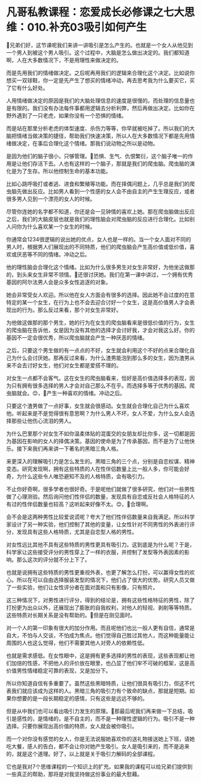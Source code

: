 # 凡哥私教课程：恋爱成长必修课之七大思维：010.补充03吸引如何产生

🎼兄弟们好，这节课呢我们来讲一讲吸引是怎么产生的。也就是一个女人从他见到一个男人到被这个男人吸引。这个过程中，大脑是怎么做出决定的。我们都知道啊，人在大多数情况下，不是用理性来做决定的。

而是先用我们的情绪做决定。之后呢再用我们的逻辑来合理化这个决定。比如说你想买一双球鞋，你一定是先产生了想买的情绪冲动，再去思考我为什么要买它，买了它有什么好处。

人用情绪做决定的原因是我们的大脑处理信息的速度是很慢的。而处理的信息量也是有限的。我们没有办法每件事都用逻辑去分析利弊，然后再做出决定。比如你在野外遇到了一只老虎，如果你没有一个恐惧的情绪。

而是站在那里分析老虎的体型速度、杀伤力等等，你早就被吃掉了。所以我们的大脑把情绪当做决策的捷径，帮助我们快速决策，所以人在大多数情况下都是先用情绪做决定，在事后合理化这个情绪。那我们说动物之所以是动物。

是因为他们的脑子很小，只够管理。🎼恐惧、生气、仇恨繁衍，这个脑子唯一的作用是让他们存活下去。人也有这样的一个脑子，那就是我们的爬虫脑。爬虫脑的演化是为了生存。所以他控制生命的基本功能。

比如心跳呼吸打或者逃、进食和繁殖等功能。而在择偶问题上，几乎总是我们的爬虫脑先做出反应。比如男人看到一个性感的女人会不由自主的产生生理反应，或者很多男人见到一个漂亮的女人的时候。

尽管你连她的名字都不知道，你还是会一见钟情的喜欢上她。那在爬虫脑做出反应之后，我们的大脑皮层也就是我们的理性脑会对爬虫脑的反应进行合理化。比如别人问你为什么喜欢某一个女生的时候。

你通常会1234很逻辑的说出她的优点，女人也是一样的。当一个女人面对不同的男人时，根据男人们展现出的不同特质，他们的爬虫脑会产生高价值或低价值，喜欢或厌恶等不同的情绪。冲动之后。

他的理性脑会合理化这个情绪。比如为什么很多男生对女生非常好，为他坐这做那的，到头来女生非常不领情。🎼还很讨厌她。我们在第一课中讲过，一个拥有优秀基因的阿尔法男人会是众多女性追逐的对象。

她会非常受女人欢迎。所以他在女人方面会有很多的选择。因此她不会过度的在意特定的某一个女生，在行为上也不会去迎合讨好一个女生，这是高价值男人才会表现出的行为。那么反过来看，那个对女生非常好。

为他做这做那的那个男生，她的行为在女生的爬虫脑看来是很低价值的行为，女生的爬虫脑在告诉他，女是因为没有其他的选择才会讨好我，才会对我这么好。你的基因不一定会很优秀，所以爬虫脑就会产生一种厌恶的情绪。

之后，只要这个男生做的有一点点的不好，女生就会利用这个不好的点来合理化自己为什么会讨厌她。那再反过来看，为什么渣男能泡到那么多的女生，因为渣男从来不会去讨好女生，他们对女生都是爱搭不理的。

对女生一点都不会客气。这在女生的爬虫脑看来，恰好是高价值选择多的表现，因为只有拥有很多选择的男人才会对自己那么不在乎。而选择多等于优秀的基因。爬虫脑就会。😊，🎼产生一种喜欢的情绪。冲动之后。

只要这个渣男做了一点好事，女生就会很感动。女生就会合理化自己为什么喜欢他。听起来是不是觉得很有意思啊？为什么男人不坏，女人不爱，为什么女人会选择那些让他伤心流泪的男人。

为什么巴里那个对女生不如你温柔体贴的混蛋交的女朋友却比你多，这一切都是因为基因在影响的女人的择偶决策。基因的使命是为了传承基因，而不是为了让他快乐。接下来我们再来讲一下著名的黑暗三角人格。

来更深入的理解吸引力是怎么发生的。黑暗三角的三个点，分别是自恋权谋、精神变态。研究发现啊，拥有这些特质的人在性伴侣数量上比一般人多，你可能会好奇，为什么这些令人唯恐避知不及的人格特质，会有吸引力。

不止你好奇啊，很多学者也很好奇。于是呢他们就做了很多研究，他们对一些男性做了心理测验。然后询问他们性伴侣的数量，发现具有自恋或反社会人格特征的人有过的性伴侣数量也较高？这听起来好像不太。😊，🎼合理啊。

会不会是这两种男性比较爱说谎呢？夸大了他们性伴侣数量来自我满足。所以科学家设计了另一种实验，他们控制了其他的变量，让女性针对不同男性的外表进行评分，发现具有这些人格特质，尤其是自恋型人格的男性。

对女性远比其他不具有这些特质的男性更具有吸引力。这到底是为什么呢？于是，科学家让这些接受评分的男性穿上了一样的衣服，并控制了发型等外表因素的影响。那么这次的评分就不分上下了。

也就是说拥有这些特质的男性更重视外表，也更了解怎么打扮，可以赢得女性的欢心。所以在可以自由选择服装发型的情况下，他们占了很大的优势。研究人员又做了一些实验，他们让女性评分者在面对面和只有影像，只有照片。

这三种情况下，对男性进行评分，得到的结论是，拥有这些性格特征的男性，除了打扮更为出众以外，还展现出了膨胀的自我权利，对他人的轻视、剥削等等特质。这些特质对长期关系是没有帮助的。🎼但是在刚见面时。

对一个人的第一印象有很大的加分作用。而且呢他们也比一般人更有自信，通常是自大，不怕与人交谈，不怕成为焦点。他们觉得自己胜过其他人，而这种能量能让周围的人也这么觉得，他们不需要其他人对旁人的依赖性低。

也就是需求感低。在女性眼中，这是拥有更多选择的男性的表现，这些表现都让他们加倍的性感，不把他人的评价放在眼里，也凸显了他们牢不可破的框架，这是高价值男性情绪稳定可靠的表现，又是加分下。

所以你知道自信有多重要了。虽然这些黑暗特质，让他们很具有吸引力，但这不代表我们就应该成为这样的人。黑暗三角的吸引力有个致命的缺点，那就是短期。如果你想要的是一段长期稳定的感情，只有这些是远远不够的。

但是从中我们也可以看出吸引力发生的原理。🎼那最后呢我们再来做一下总结，吸引是感性的，是情绪的，是不自主的，而不是一种理性逻辑的行为。吸引不是一种选择。只要你展现出高价值的特质，女人就会被你吸引。

而一个对你没有感觉的女人，你是无法说服她喜欢你的送礼物接送她上下班，请她吃大餐，感人的告白，都不会让你对她产生吸引。女人是吸引来的，而不是追来的，就是这个道理。好了，以上就是关于吸引力解码的全部课程。

它也是我对7个思维课程的一个知识上的扩充。如果我的课程可以给兄弟们提供到一些真正的帮助，那将是对我坚持做这份事业的最大慰藉。

